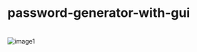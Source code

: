 # password-generator-with-gui


#


#


![image1](https://user-images.githubusercontent.com/125431911/228736027-a0eb46ee-86d4-42de-ba47-4d73dd4a4e9e.png)
